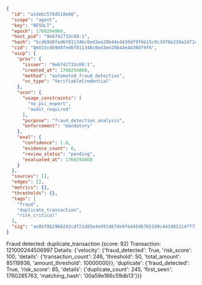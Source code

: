 ```json
{
  "id": "a1debc578d510e08",
  "scope": "agent",
  "key": "RESULT",
  "epoch": 1760294860,
  "host_pid": "9e6742732c60:1",
  "hash": "5cdb9d8fed6f811346c0ed3ee20b44e4430df9f6b15c0c3976b239a2d71db6b8",
  "cid": "QmV15cdb9d8fed6f811346c0ed3ee20b44e4430df9f6",
  "aicp": {
    "prov": {
      "issuer": "9e6742732c60:1",
      "created_at": 1760294860,
      "method": "automated_fraud_detection",
      "vc_type": "VerifiableCredential"
    },
    "ucon": {
      "usage_constraints": [
        "no_pii_export",
        "audit_required"
      ],
      "purpose": "fraud_detection_analysis",
      "enforcement": "mandatory"
    },
    "eval": {
      "confidence": 1.0,
      "evidence_count": 0,
      "review_status": "pending",
      "evaluated_at": 1760294860
    }
  },
  "sources": [],
  "edges": [],
  "metrics": {},
  "thresholds": {},
  "tags": [
    "fraud",
    "duplicate_transaction",
    "risk_critical"
  ],
  "sig": "ae8bf862960242cdf21d85e4e991d67de9f6d45d6765199c443d82214ff77309"
}
```

Fraud detected: duplicate_transaction (score: 92)
Transaction: 121000244506997
Details: {'velocity': {'fraud_detected': True, 'risk_score': 100, 'details': {'transaction_count': 246, 'threshold': 50, 'total_amount': 85119936, 'amount_threshold': 10000000}}, 'duplicate': {'fraud_detected': True, 'risk_score': 85, 'details': {'duplicate_count': 245, 'first_seen': 1760285763, 'matching_hash': '00a59e186c59db13'}}}
